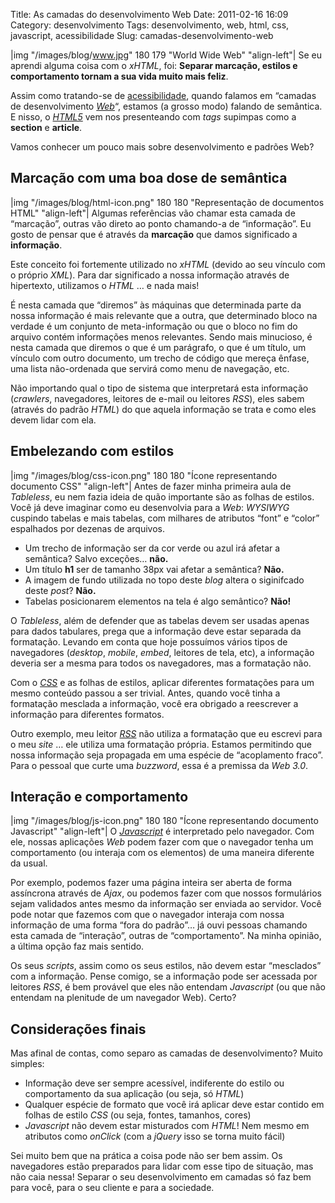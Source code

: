 Title: As camadas do desenvolvimento Web
Date: 2011-02-16 16:09
Category: desenvolvimento
Tags: desenvolvimento, web, html, css, javascript, acessibilidade
Slug: camadas-desenvolvimento-web


|img "/images/blog/www.jpg" 180 179 "World Wide Web" "align-left"|
Se eu aprendi alguma coisa com o *xHTML*, foi:
**Separar marcação, estilos e comportamento tornam a sua vida muito mais
feliz**.

Assim como tratando-se de [acessibilidade][], quando falamos em “camadas
de desenvolvimento [*Web*][]“, estamos (a grosso modo) falando de
semântica. E nisso, o [*HTML5*][] vem nos presenteando com *tags*
supimpas como a **section** e **article**.

Vamos conhecer um pouco mais sobre desenvolvimento e padrões Web?

<!-- PELICAN_END_SUMMARY -->


Marcação com uma boa dose de semântica
--------------------------------------

|img "/images/blog/html-icon.png" 180 180 "Representação de documentos HTML" "align-left"|
Algumas referências vão chamar esta camada de “marcação”, outras vão direto ao
ponto chamando-a de “informação”. Eu gosto de pensar que é através da **marcação**
que damos significado a **informação**.

Este conceito foi fortemente utilizado no *xHTML* (devido ao seu vínculo
com o próprio *XML*). Para dar significado a nossa informação através de
hipertexto, utilizamos o *HTML* … e nada mais!

É nesta camada que “diremos” às máquinas que determinada parte da nossa
informação é mais relevante que a outra, que determinado bloco na
verdade é um conjunto de meta-informação ou que o bloco no fim do
arquivo contém informações menos relevantes. Sendo mais minucioso, é
nesta camada que diremos o que é um parágrafo, o que é um título, um
vínculo com outro documento, um trecho de código que mereça ênfase, uma
lista não-ordenada que servirá como menu de navegação, etc.

Não importando qual o tipo de sistema que interpretará esta informação
(*crawlers*, navegadores, leitores de e-mail ou leitores *RSS*), eles
sabem (através do padrão *HTML*) do que aquela informação se trata e
como eles devem lidar com ela.


Embelezando com estilos
-----------------------

</p>

|img "/images/blog/css-icon.png" 180 180 "Ícone representando documento CSS" "align-left"|
Antes de fazer minha primeira
aula de *Tableless*, eu nem fazia ideia de quão importante são as folhas
de estilos. Você já deve imaginar como eu desenvolvia para a *Web*:
*WYSIWYG* cuspindo tabelas e mais tabelas, com milhares de atributos
“font” e “color” espalhados por dezenas de arquivos.

* Um trecho de informação ser da cor verde ou azul irá afetar a
    semântica? Salvo exceções… **não.**
* Um título **h1** ser de tamanho 38px vai afetar a semântica?
    **Não.**
* A imagem de fundo utilizada no topo deste *blog* altera o
    siginifcado deste *post*? **Não.**
* Tabelas posicionarem elementos na tela é algo semântico? **Não!**

O *Tableless*, além de defender que as tabelas devem ser usadas apenas
para dados tabulares, prega que a informação deve estar separada da
formatação. Levando em conta que hoje possuímos vários tipos de
navegadores (*desktop*, *mobile*, *embed*, leitores de tela, etc), a
informação deveria ser a mesma para todos os navegadores, mas a
formatação não.

Com o [*CSS*][] e as folhas de estilos, aplicar diferentes formatações
para um mesmo conteúdo passou a ser trivial. Antes, quando você tinha a
formatação mesclada a informação, você era obrigado a reescrever a
informação para diferentes formatos.

Outro exemplo, meu leitor [*RSS*][] não utiliza a formatação que eu
escrevi para o meu *site* … ele utiliza uma formatação própria. Estamos
permitindo que nossa informação seja propagada em uma espécie de
“acoplamento fraco”. Para o pessoal que curte uma *buzzword*, essa é a
premissa da *Web 3.0*.


Interação e comportamento
-------------------------

|img "/images/blog/js-icon.png" 180 180 "Ícone representando documento Javascript" "align-left"|
O [*Javascript*][] é interpretado pelo navegador. Com ele, nossas aplicações *Web* podem
fazer com que o navegador tenha um comportamento (ou interaja com os
elementos) de uma maneira diferente da usual.

Por exemplo, podemos fazer uma página inteira ser aberta de forma
assíncrona através de *Ajax*, ou podemos fazer com que nossos
formulários sejam validados antes mesmo da informação ser enviada ao
servidor. Você pode notar que fazemos com que o navegador interaja com
nossa informação de uma forma “fora do padrão”… já ouvi pessoas chamando
esta camada de “interação”, outras de “comportamento”. Na minha opinião,
a última opção faz mais sentido.

Os seus *scripts*, assim como os seus estilos, não devem estar
“mesclados” com a informação. Pense comigo, se a informação pode ser
acessada por leitores *RSS*, é bem provável que eles não entendam
*Javascript* (ou que não entendam na plenitude de um navegador Web).
Certo?


Considerações finais
--------------------

Mas afinal de contas, como separo as camadas de desenvolvimento? Muito
simples:

* Informação deve ser sempre acessível, indiferente do estilo ou
    comportamento da sua aplicação (ou seja, só *HTML*)
* Qualquer espécie de formato que você irá aplicar deve estar contido
    em folhas de estilo *CSS* (ou seja, fontes, tamanhos, cores)
* *Javascript* não devem estar misturados com *HTML*! Nem mesmo em
    atributos como *onClick* (com a *jQuery* isso se torna muito fácil)

Sei muito bem que na prática a coisa pode não ser bem assim. Os
navegadores estão preparados para lidar com esse tipo de situação, mas
não caia nessa! Separar o seu desenvolvimento em camadas só faz bem para
você, para o seu cliente e para a sociedade.


  [acessibilidade]: {tag}acessibilidade
    "Leia mais sobre Acessibilidade"
  [*Web*]: {tag}web "Leia mais sobre Web"
  [*HTML5*]: {tag}html5 "Leia mais sobre HTML5"
  [*CSS*]: {tag}css3 "Leia mais sobre CSS3"
  [*RSS*]: {filename}o-que-e-rss.md
    "O que é RSS?"
  [*Javascript*]: {tag}javascript
    "Leia mais sobre Javascript"
